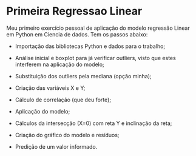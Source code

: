 # Primeira Regressao Linear
 Meu primeiro exercício pessoal de aplicação do modelo regressão Linear em Python em Ciencia de dados. Tem os passos abaixo:

 - Importação das bibliotecas Python e dados para o trabalho;

- Análise inicial e boxplot para já verificar outliers, visto que estes interferem na aplicação do modelo;

- Substituição dos outliers pela mediana (opção minha);

- Criação das variáveis X e Y;

- Cálculo de correlação (que deu forte);

- Aplicação do modelo;

- Cálculos da intersecção (X=0) com reta Y e inclinação da reta;

- Criação do gráfico do modelo e resíduos;

- Predição de um valor informado.
